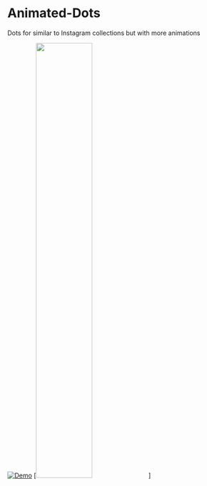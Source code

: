 # Animated-Dots
Dots for similar to Instagram collections but with more animations


[![Demo](https://share.gifyoutube.com/fFie5JuB88M.gif)](https://www.youtube.com/watch?v=fFie5JuB88M)
[<img src="https://img.youtube.com/vi/fFie5JuB88M/maxresdefault.jpg" width="50%">]
